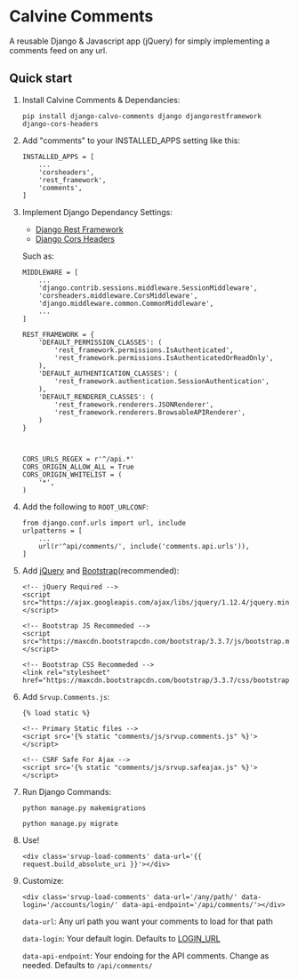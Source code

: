


Calvine Comments
=====

A reusable Django & Javascript app (jQuery) for simply implementing a comments feed on any url.


Quick start
-----------
1. Install Calvine Comments & Dependancies:

    ```
    pip install django-calvo-comments django djangorestframework django-cors-headers
    ```
    

2. Add "comments" to your INSTALLED_APPS setting like this:

    ```
    INSTALLED_APPS = [
        ...
        'corsheaders', 
        'rest_framework',
        'comments',
    ]
    ```

3. Implement Django Dependancy Settings:
    - [Django Rest Framework](http://www.django-rest-framework.org/)
    - [Django Cors Headers](https://github.com/ottoyiu/django-cors-headers)

    Such as:
    ```
    MIDDLEWARE = [
        ...
        'django.contrib.sessions.middleware.SessionMiddleware',
        'corsheaders.middleware.CorsMiddleware',
        'django.middleware.common.CommonMiddleware',
        ...
    ]

    REST_FRAMEWORK = {
        'DEFAULT_PERMISSION_CLASSES': (
            'rest_framework.permissions.IsAuthenticated',
            'rest_framework.permissions.IsAuthenticatedOrReadOnly',
        ),
        'DEFAULT_AUTHENTICATION_CLASSES': (
            'rest_framework.authentication.SessionAuthentication',
        ),
        'DEFAULT_RENDERER_CLASSES': (
            'rest_framework.renderers.JSONRenderer',
            'rest_framework.renderers.BrowsableAPIRenderer',
        )
    }



    CORS_URLS_REGEX = r'^/api.*'
    CORS_ORIGIN_ALLOW_ALL = True
    CORS_ORIGIN_WHITELIST = (
        '*',
    )

    ```

4. Add the following to `ROOT_URLCONF`:
    ```
    from django.conf.urls import url, include
    urlpatterns = [
        ...
        url(r'^api/comments/', include('comments.api.urls')),
    ]
    ```


5. Add [jQuery](http://jquery.com/) and [Bootstrap](http://getbootstrap.com/)(recommended):
    ```
    <!-- jQuery Required -->
    <script src="https://ajax.googleapis.com/ajax/libs/jquery/1.12.4/jquery.min.js"></script>

    <!-- Bootstrap JS Recommeded -->
    <script src="https://maxcdn.bootstrapcdn.com/bootstrap/3.3.7/js/bootstrap.min.js"></script>

    <!-- Bootstrap CSS Recommeded -->
    <link rel="stylesheet" href="https://maxcdn.bootstrapcdn.com/bootstrap/3.3.7/css/bootstrap.min.css">
    ```


6. Add `Srvup.Comments.js`:
    ```
    {% load static %} 

    <!-- Primary Static files -->
    <script src='{% static "comments/js/srvup.comments.js" %}'></script>

    <!-- CSRF Safe For Ajax -->
    <script src='{% static "comments/js/srvup.safeajax.js" %}'></script>
    ```

7. Run Django Commands:
    ```
    python manage.py makemigrations

    python manage.py migrate
    ```

8. Use!
    ```
    <div class='srvup-load-comments' data-url='{{ request.build_absolute_uri }}'></div>
    ```


9. Customize:
    ```
    <div class='srvup-load-comments' data-url='/any/path/' data-login='/accounts/login/' data-api-endpoint='/api/comments/'></div>
    ```

    `data-url`: Any url path you want your comments to load for that path

    `data-login`: Your default login. Defaults to [LOGIN_URL](https://docs.djangoproject.com/en/1.10/ref/settings/#std:setting-LOGIN_URL)

    `data-api-endpoint`: Your endoing for the API comments. Change as needed. Defaults to `/api/comments/`

